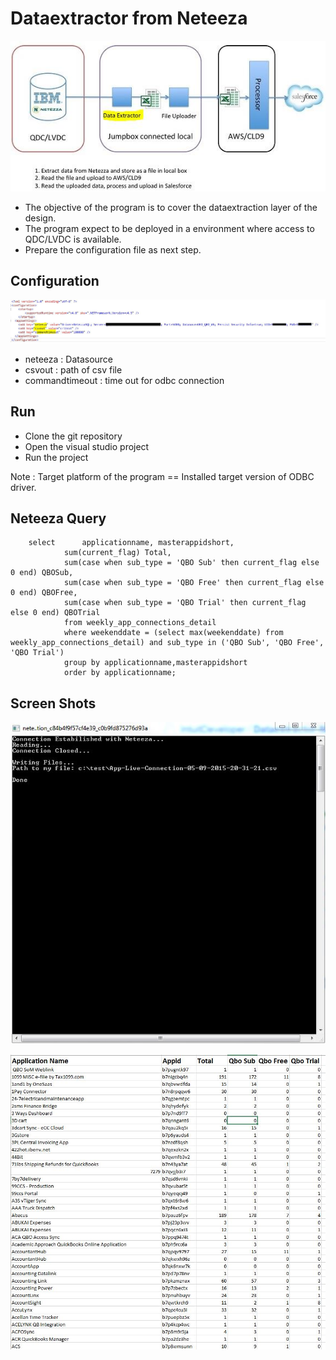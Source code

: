 # Dataextractor from Neteeza

![Alt text](images/design.jpg "Overall Design")

* The objective of the program is to cover the dataextraction layer of the design.
* The program expect to be deployed in a environment where access to QDC/LVDC is available.
* Prepare the configuration file as next step.

## Configuration

![Alt text](images/config.JPG "Application")

* neteeza : Datasource
* csvout  : path of csv file
* commandtimeout : time out for odbc connection

## Run

* Clone the git repository
* Open the visual studio project
* Run the project

Note : Target platform of the program == Installed target version of ODBC driver.

## Neteeza Query

		select      applicationname, masterappidshort,
			    sum(current_flag) Total,
			    sum(case when sub_type = 'QBO Sub' then current_flag else 0 end) QBOSub,
			    sum(case when sub_type = 'QBO Free' then current_flag else 0 end) QBOFree,
			    sum(case when sub_type = 'QBO Trial' then current_flag else 0 end) QBOTrial
			    from weekly_app_connections_detail 
			    where weekenddate = (select max(weekenddate) from weekly_app_connections_detail) and sub_type in ('QBO Sub', 'QBO Free', 'QBO Trial')
			    group by applicationname,masterappidshort
			    order by applicationname;


## Screen Shots

![Alt text](images/app.JPG "Application")

![Alt text](images/sample-out.JPG "Sample Out")
